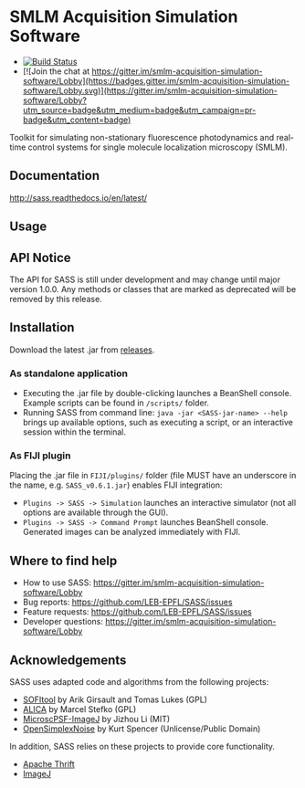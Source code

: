 # SMLM Acquisition Simulation Software

- [![Build Status](https://travis-ci.org/LEB-EPFL/SASS.svg?branch=master)](https://travis-ci.org/LEB-EPFL/SASS)
- [![Join the chat at https://gitter.im/smlm-acquisition-simulation-software/Lobby](https://badges.gitter.im/smlm-acquisition-simulation-software/Lobby.svg)](https://gitter.im/smlm-acquisition-simulation-software/Lobby?utm_source=badge&utm_medium=badge&utm_campaign=pr-badge&utm_content=badge)

Toolkit for simulating non-stationary fluorescence photodynamics and
real-time control systems for single molecule localization microscopy
(SMLM).

## Documentation

http://sass.readthedocs.io/en/latest/

## Usage

## API Notice ##

The API for SASS is still under development and may change until major
version 1.0.0. Any methods or classes that are marked as deprecated
will be removed by this release.

## Installation

Download the latest .jar from [releases].

### As standalone application
 - Executing the .jar file by double-clicking launches a BeanShell console. Example scripts can be found in `/scripts/` folder.
 - Running SASS from command line: `java -jar <SASS-jar-name> --help` brings up available options, such as executing a script, or an interactive session within the terminal.
 
### As FIJI plugin
Placing the .jar file in `FIJI/plugins/` folder (file MUST have an underscore in the name, e.g. `SASS_v0.6.1.jar`) enables FIJI integration:
 - `Plugins -> SASS -> Simulation` launches an interactive simulator (not all options are available through the GUI).
 - `Plugins -> SASS -> Command Prompt` launches BeanShell console. Generated images can be analyzed immediately with FIJI.

## Where to find help

- How to use SASS: https://gitter.im/smlm-acquisition-simulation-software/Lobby
- Bug reports: https://github.com/LEB-EPFL/SASS/issues
- Feature requests: https://github.com/LEB-EPFL/SASS/issues
- Developer questions: https://gitter.im/smlm-acquisition-simulation-software/Lobby

## Acknowledgements

SASS uses adapted code and algorithms from the following projects:
 - [SOFItool](https://github.com/lob-epfl/sofitool) by Arik Girsault and Tomas Lukes (GPL)
 - [ALICA](https://github.com/MStefko/ALICA) by Marcel Stefko (GPL)
 - [MicroscPSF-ImageJ](https://github.com/hijizhou/MicroscPSF-ImageJ) by Jizhou Li (MIT)
 - [OpenSimplexNoise](https://gist.github.com/KdotJPG/b1270127455a94ac5d19) by Kurt Spencer (Unlicense/Public Domain)
 
In addition, SASS relies on these projects to provide core
functionality.
 - [Apache Thrift](https://thrift.apache.org/)
 - [ImageJ](https://imagej.net/Welcome)

[Releases]: https://github.com/LEB-EPFL/SASS/releases
